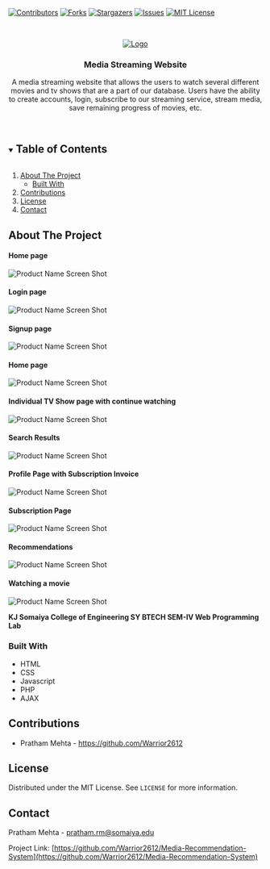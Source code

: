 <!-- PROJECT SHIELDS -->
[![Contributors][contributors-shield]][contributors-url]
[![Forks][forks-shield]][forks-url]
[![Stargazers][stars-shield]][stars-url]
[![Issues][issues-shield]][issues-url]
[![MIT License][license-shield]][license-url]

<!-- PROJECT LOGO -->
<br />
<p align="center">
  <a href="https://github.com/Warrior2612/Media-Streaming-Website">
    <img src="images/logo.png" alt="Logo">
  </a>

  <h3 align="center">Media Streaming Website</h3>

  <p align="center">
    A media streaming website that allows the users to watch several different movies and tv shows that are a part of our database. Users have the ability to create accounts, login, subscribe to our streaming service, stream media, save remaining progress of movies, etc.
    <br />
    <br />
  </p>
</p>

<!-- TABLE OF CONTENTS -->
<details open="open">
  <summary><h2 style="display: inline-block">Table of Contents</h2></summary>
  <ol>
    <li>
      <a href="#about-the-project">About The Project</a>
      <ul>
        <li><a href="#built-with">Built With</a></li>
      </ul>
    </li>
    <li><a href="#contributing">Contributions</a></li>
    <li><a href="#license">License</a></li>
    <li><a href="#contact">Contact</a></li>
  </ol>
</details>

<!-- ABOUT THE PROJECT -->
## About The Project

#### Home page
![Product Name Screen Shot][product-screenshot]

#### Login page
![Product Name Screen Shot][product-screenshot1]

#### Signup page
![Product Name Screen Shot][product-screenshot2]

#### Home page
![Product Name Screen Shot][product-screenshot4]

#### Individual TV Show page with continue watching
![Product Name Screen Shot][product-screenshot5]

#### Search Results
![Product Name Screen Shot][product-screenshot6]

#### Profile Page with Subscription Invoice
![Product Name Screen Shot][product-screenshot7]

#### Subscription Page
![Product Name Screen Shot][product-screenshot8]

#### Recommendations
![Product Name Screen Shot][product-screenshot9]

#### Watching a movie
![Product Name Screen Shot][product-screenshot10]

**KJ Somaiya College of Engineering SY BTECH SEM-IV Web Programming Lab**

### Built With

* HTML
* CSS
* Javascript
* PHP
* AJAX

<!-- CONTRIBUTING -->
## Contributions
- Pratham Mehta - <a>https://github.com/Warrior2612</a>
  
<!-- LICENSE -->
## License

Distributed under the MIT License. See `LICENSE` for more information.

<!-- CONTACT -->
## Contact

Pratham Mehta - pratham.rm@somaiya.edu

Project Link: [https://github.com/Warrior2612/Media-Recommendation-System](https://github.com/Warrior2612/Media-Recommendation-System)

<!-- MARKDOWN LINKS & IMAGES -->
[contributors-shield]: https://img.shields.io/github/contributors/Warrior2612/Media-Streaming-Website.svg?style=for-the-badge
[contributors-url]: https://github.com/Warrior2612/Media-Streaming-Website/graphs/contributors
[forks-shield]: https://img.shields.io/github/forks/Warrior2612/Media-Streaming-Website.svg?style=for-the-badge
[forks-url]: https://github.com/Warrior2612/Media-Streaming-Website/network/members
[stars-shield]: https://img.shields.io/github/stars/Warrior2612/Media-Streaming-Website.svg?style=for-the-badge
[stars-url]: https://github.com/Warrior2612/Media-Streaming-Website/stargazers
[issues-shield]: https://img.shields.io/github/issues/Warrior2612/Media-Streaming-Website.svg?style=for-the-badge
[issues-url]: https://github.com/Warrior2612/Media-Streaming-Website/issues
[license-shield]: https://img.shields.io/github/license/Warrior2612/Media-Streaming-Website?label=license&style=for-the-badge
[license-url]: https://github.com/Warrior2612/Media-Streaming-Website/blob/main/LICENSE.txt
[product-screenshot]: images/screenshot.png
[product-screenshot1]: images/screenshot1.png
[product-screenshot2]: images/screenshot2.png
[product-screenshot3]: images/screenshot3.png
[product-screenshot4]: images/screenshot4.png
[product-screenshot5]: images/screenshot5.png
[product-screenshot6]: images/screenshot6.png
[product-screenshot7]: images/screenshot7.png
[product-screenshot8]: images/screenshot8.png
[product-screenshot9]: images/screenshot9.png
[product-screenshot10]: images/screenshot10.png
